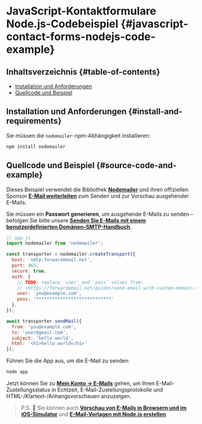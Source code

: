 # JavaScript-Kontaktformulare Node.js-Codebeispiel {#javascript-contact-forms-nodejs-code-example}

## Inhaltsverzeichnis {#table-of-contents}

* [Installation und Anforderungen](#install-and-requirements)
* [Quellcode und Beispiel](#source-code-and-example)

## Installation und Anforderungen {#install-and-requirements}

Sie müssen die `nodemailer`-npm-Abhängigkeit installieren:

```sh
npm install nodemailer
```

## Quellcode und Beispiel {#source-code-and-example}

Dieses Beispiel verwendet die Bibliothek **[Nodemailer](https://github.com/nodemailer/nodemailer)** und ihren offiziellen Sponsor **[E-Mail weiterleiten](https://forwardemail.net)** zum Senden und zur Vorschau ausgehender E-Mails.

Sie müssen ein <strong class="text-success"><i class="fa fa-key"></i> Passwort generieren</strong>, um ausgehende E-Mails zu senden – befolgen Sie bitte unsere **[Senden Sie E-Mails mit einem benutzerdefinierten Domänen-SMTP-Handbuch](/guides/send-email-with-custom-domain-smtp)**.

<!-- https://github.com/nodemailer/nodemailer-web/pull/22 -->

```js
// app.js
import nodemailer from 'nodemailer';

const transporter = nodemailer.createTransport({
  host: 'smtp.forwardemail.net',
  port: 465,
  secure: true,
  auth: {
    // TODO: replace `user` and `pass` values from:
    // <https://forwardemail.net/guides/send-email-with-custom-domain-smtp>
    user: 'you@example.com',
    pass: '****************************'
  },
});

await transporter.sendMail({
  from: 'you@example.com',
  to: 'user@gmail.com',
  subject: 'hello world',
  html: '<h1>hello world</h1>'
});
```

Führen Sie die App aus, um die E-Mail zu senden:

```sh
node app
```

Jetzt können Sie zu **[Mein Konto → E-Mails](/my-account/emails)** gehen, um Ihren E-Mail-Zustellungsstatus in Echtzeit, E-Mail-Zustellungsprotokolle und HTML-/Klartext-/Anhangsvorschauen anzuzeigen.

> P.S. :tada: Sie können auch **[Vorschau von E-Mails in Browsern und im iOS-Simulator](/docs/test-preview-email-rendering-browsers-ios-simulator)** und **[E-Mail-Vorlagen mit Node.js erstellen](/docs/send-emails-with-node-js-javascript)**.